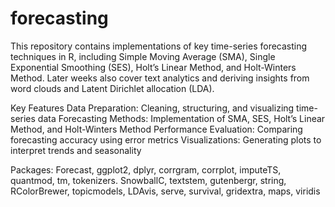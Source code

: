 # forecasting
  This repository contains implementations of key time-series forecasting techniques in R, including Simple Moving Average (SMA), Single Exponential Smoothing (SES), Holt’s Linear Method, and Holt-Winters Method. Later weeks also cover text analytics and deriving insights from word clouds and Latent Dirichlet allocation (LDA).
  
Key Features
      Data Preparation: Cleaning, structuring, and visualizing time-series data
      Forecasting Methods: Implementation of SMA, SES, Holt’s Linear Method, and Holt-Winters Method
      Performance Evaluation: Comparing forecasting accuracy using error metrics
      Visualizations: Generating plots to interpret trends and seasonality

Packages:
      Forecast, ggplot2, dplyr, corrgram, corrplot, imputeTS, quantmod, tm, tokenizers. SnowballC, textstem, gutenbergr, string, RColorBrewer, topicmodels, LDAvis, serve, survival, gridextra, maps, viridis
